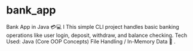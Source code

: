 # bank_app
Bank App in Java 💳💻  I This simple CLI project handles basic banking operations like user login, deposit, withdraw, and balance checking. Tech Used:  Java (Core OOP Concepts)  File Handling / In-Memory Data  🎯 .
